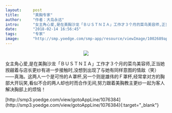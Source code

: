 ```yaml
---
layout:     post
title:      "美胸专家"
author:     "作者：大岛永远"
intro:      "女主角心爱,是在美胸沙龙「ＢＵＳＴＮＩＡ」工作才３个月的菜鸟美容师,正当她觊觎着与店长更纱有进一步接触时,没想到出现了与她有同样意图的情敌（笑）——真海。这两人一个是可怜的Ａ罩杯,另一个则是雄伟的Ｆ罩杯,经常拿对方的胸部大开玩笑,看似不合的两人却也时而合作无间,努力跟着美胸教主更纱一起为客人解决胸部上的烦恼！"
date:       "2018-02-14 16:56:45"
tags:       "专家"
image:      "http://smp.yoedge.com/smp-app/resource/viewImage/1002689appline.png"
---
```

<div style="text-align: center">
<p><img src="http://smp.yoedge.com/smp-app/resource/viewImage/1002689appline.png"/></p>
</div>
<p class="post-meta">
<span>女主角心爱,是在美胸沙龙「ＢＵＳＴＮＩＡ」工作才３个月的菜鸟美容师,正当她觊觎着与店长更纱有进一步接触时,没想到出现了与她有同样意图的情敌（笑）——真海。这两人一个是可怜的Ａ罩杯,另一个则是雄伟的Ｆ罩杯,经常拿对方的胸部大开玩笑,看似不合的两人却也时而合作无间,努力跟着美胸教主更纱一起为客人解决胸部上的烦恼！</span>
</p>
[http://smp3.yoedge.com/view/gotoAppLine/1076384](http://smp3.yoedge.com/view/gotoAppLine/1076384){:target="_blank"}


